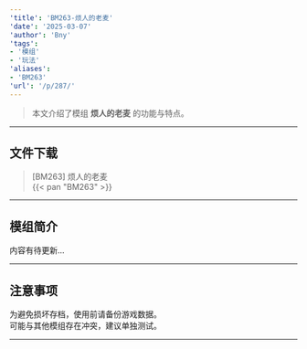 ```yaml
---
'title': 'BM263-烦人的老麦'
'date': '2025-03-07'
'author': 'Bny'
'tags':
- '模组'
- '玩法'
'aliases':
- 'BM263'
'url': '/p/287/'
---
```


> 本文介绍了模组 **烦人的老麦** 的功能与特点。

---

## 文件下载

> [BM263] 烦人的老麦  
{{< pan "BM263" >}}  

---

## 模组简介

>  
内容有待更新...  

---

## 注意事项

>  
为避免损坏存档，使用前请备份游戏数据。  
可能与其他模组存在冲突，建议单独测试。  

---


